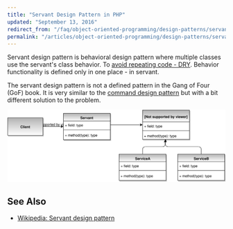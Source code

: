 ```yaml
---
title: "Servant Design Pattern in PHP"
updated: "September 13, 2016"
redirect_from: "/faq/object-oriented-programming/design-patterns/servant/"
permalink: "/articles/object-oriented-programming/design-patterns/servant/"
---
```


Servant design pattern is behavioral design pattern where multiple classes use
the servant's class behavior. To
[avoid repeating code - DRY](https://en.wikipedia.org/wiki/Don%27t_repeat_yourself).
Behavior functionality is defined only in one place - in servant.

The servant design pattern is not a defined pattern in the Gang of Four (GoF)
book. It is very similar to the
[command design pattern](/faq/object-oriented-programming/design-patterns/command/)
but with a bit different solution to the problem.

![Servant Design Pattern UML](/images/articles/oop/design-patterns/servant.svg "Servant Design Pattern UML")

## See Also

* [Wikipedia: Servant design pattern](https://en.wikipedia.org/wiki/Servant_(design_pattern))
